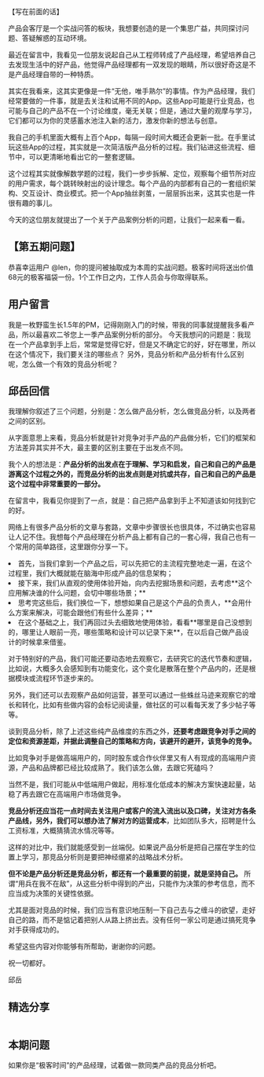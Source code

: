 
【写在前面的话】

产品会客厅是一个实战问答的板块，我想要创造的是一个集思广益，共同探讨问题、答疑解惑的互动环境。

最近在留言中，我看见一位朋友说起自己从工程师转成了产品经理，希望培养自己去发现生活中的好产品，他觉得产品经理都有一双发现的眼睛，所以很好奇这是不是产品经理自带的一种特质。

其实在我看来，这其实更像是一件“无他，唯手熟尔”的事情。作为产品经理，我们经常要做的一件事，就是去关注和试用不同的App。这些App可能是行业竞品，也可能与自己的产品不在一个讨论维度，毫无关联；但是，通过大量的观摩与学习，它们都可以为你的灵感蓄水池注入新的活力，激发你新的想法与创意。

我自己的手机里面大概有上百个App，每隔一段时间大概还会更新一批。在手里试玩这些App的过程，其实就是一次简洁版产品分析的过程。我们钻进这些流程、细节中，可以更清晰地看出它的一整套逻辑。

这个过程其实就像解数学题的过程，我们一步步拆解、定位，观察每个细节所对应的用户需求，每个跳转映射出的设计理念。每个产品的内部都有自己的一套组织架构、交互设计、商业模式。把一个App抽丝剥茧，一层层拆出来，这其实也是一件很有趣的事儿。

今天的这位朋友就提出了一个关于产品案例分析的问题，让我们一起来看一看。

## 【第五期问题】

恭喜幸运用户 @len，你的提问被抽取成为本周的实战问题。极客时间将送出价值68元的极客福袋一份。1个工作日之内，工作人员会与你取得联系。

## 用户留言

> 
我是一枚野蛮生长1.5年的PM，记得刚刚入门的时候，带我的同事就提醒我多看产品，所以最喜欢二爷您上一季产品案例分析的部分。
今天我想问的问题是：我现在一个产品拿到手上后，常常是觉得它好，但是又不确定它的好，好在哪里，所以在这个情况下，我们要关注的哪些点？
另外，竞品分析和产品分析有什么区别呢，怎么做一个有效的竞品分析呢？


## 邱岳回信

我理解你叙述了三个问题，分别是：怎么做产品分析，怎么做竞品分析，以及两者之间的区别。

从字面意思上来看，竞品分析就是针对竞争对手产品的产品做分析，它们的框架和方法差异其实并不大，最主要的区别主要在于出发点不同。

我个人的想法是：**产品分析的出发点在于理解、学习和启发，自己和自己的产品是游离这个过程之外的，而竞品分析的出发点则是对抗或共存，自己和自己的产品是这个过程中非常重要的一部分。**

在留言中，我看见你提到了一点，就是：自己把产品拿到手上不知道该如何找到它的好。

网络上有很多产品分析的文章与套路，文章中步骤很长也很具体，不过确实也容易让人记不住。我想每个产品经理在分析产品上都有自己的一套心得，我自己也有一个常用的简单路径，这里跟你分享一下。

<li>
首先，当我们拿到一个产品之后，可以先把它的主流程完整地走一遍，在这个过程里，我们大概就能在脑海中形成产品的信息架构；
</li>
<li>
接下来，我们从直观的使用体验开始，向内去挖掘场景和问题，去考虑**这个应用解决谁的什么问题，会切中哪些场景；**
</li>
<li>
思考完这些后，我们换位一下，想想如果自己是这个产品的负责人，**会用什么方案来解决，可能会跟他们有些什么差异；**
</li>
<li>
在这个基础之上，我们再回过头去细致地使用体验，看看**哪里是自己没想到的，哪里让人眼前一亮，哪些策略和设计可以记录下来**，在以后自己做产品设计的时候拿来借鉴。
</li>

对于特别好的产品，我们可能还要动态地去观察它，去研究它的迭代节奏和逻辑，比如说，大概多久会感知到有功能变化，这个变化是散落在整个产品内的，还是根据模块或流程环节逐步来的。

另外，我们还可以去观察产品如何运营，甚至可以通过一些蛛丝马迹来观察它的增长和转化，比如有些做内容的会标记阅读量，做社区的可以看每天发了多少帖子等等。

谈到竞品分析，除了上述这些纯产品维度的东西之外，**还要考虑跟竞争对手之间的定位和资源差距，并据此调整自己的策略和方向，该避开的避开，该竞争的竞争。**

比如竞争对手是做高端用户的，同时股东或合作伙伴里又有人有现成的高端用户资源，产品和品牌都已经比较成熟了。我们该怎么做，去跟它死磕吗？

当然不是，我们可能从中低端用户做起，用标准化低成本的解决方案快速起量，站稳了再去跟它在高端用户市场做竞争。

**竞品分析还应当花一点时间去关注用户或客户的流入流出以及口碑，关注对方各条产品线，另外，我们可以想办法了解对方的运营成本**，比如团队多大，招聘是什么工资标准，大概猜猜流水情况等等。

这样的对比中，我们就能感受到一丝端倪。如果说产品分析是把自己摆在学生的位置上学习，那竞品分析则是要把神经绷紧的战略战术分析。

**但不论是产品分析还是竞品分析，都还有一个最重要的前提，就是坚持自己。** 所谓“用兵在我不在敌”，从这些分析中得到的产出，只能作为决策的参考信息，而不应当成为决策的关键性依据。

尤其是面对竞品的时候，我们应当有意识地压制一下自己去与之缠斗的欲望，走好自己的路，而不是惦记着把别人从路上挤出去。没有任何一家公司是通过搞死竞争对手获得成功的。

希望这些内容对你能够有所帮助，谢谢你的问题。

祝一切都好。

邱岳

## 精选分享

<img src="https://static001.geekbang.org/resource/image/ce/58/cee6411681942681c15b48abddca9258.jpg" alt="" /><br />
<img src="https://static001.geekbang.org/resource/image/d0/9f/d0f5cccddd0d2e023219b7123350619f.jpg" alt="" />

## 本期问题

如果你是“极客时间”的产品经理，试着做一款同类产品的竞品分析吧。


